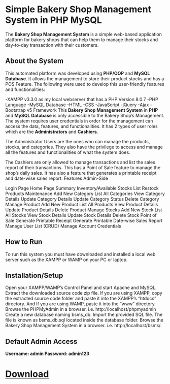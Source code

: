 # Simple Bakery Shop Management System in PHP MySQL
The **Bakery Shop Management System** is a simple web-based application platform for bakery shops that can help them to manage their stocks and day-to-day transaction with their customers.
## About the System
This automated platform was developed using __PHP/OOP__ and __MySQL Database__. It allows the management to store their product stocks and has a POS Feature. The following were used to develop this user-friendly features and functionalities:

-XAMPP v3.3.0 as my local webserver that has a PHP Version 8.0.7
-PHP Language
-MySQL Database
-HTML
-CSS
-JavaScript
-jQuery
-Ajax
-Bootstrap v5 Framework
This **Bakery Shop Management System** in __PHP__ and __MySQL Database__ is only accessible to the Bakery Shop’s Management. The system requires user credentials in order for the management can access the data, features, and functionalities. It has 2 types of user roles which are the **Administrators** and **Cashiers**.

The Administrator Users are the ones who can manage the products, stocks, and categories. They also have the privilege to access and manage all the features and functionalities of what the system does.

The Cashiers are only allowed to manage transactions and list the sales report of their transactions. This has a Point of Sale feature to manage the shop’s daily sales. It has also a feature that generates a printable receipt and date-wise sales report.
Features
Admin-Side

Login Page
Home Page
Summary
Inventory/Available Stocks List
Restock Products
Maintenance
Add New Category
List All Categories
View Category Details
Update Category Details
Update Category Status
Delete Category
Manage Product
Add New Product
List All Products
View Product Details
Update Product Details
Delete Product
Manage Stocks
Add New Stock
List All Stocks
View Stock Details
Update Stock Details
Delete Stock
Point of Sale
Generate Printable Receipt
Generate Printable Date-wise Sales Report
Manage User List (CRUD)
Manage Account Credentials

## How to Run
To run this system you must have downloaded and installed a local web server such as the XAMPP or WAMP on your PC or laptop.

## Installation/Setup

Open your XAMPP/WAMP’s Control Panel and start Apache and MySQL.
Extract the downloaded source code zip file.
If you are using XAMPP, copy the extracted source code folder and paste it into the XAMPP’s “htdocs” directory. And If you are using WAMP, paste it into the “www” directory.
Browse the PHPMyAdmin in a browser. i.e. http://localhost/phpmyadmin
Create a new database naming bsms_db.
Import the provided SQL file. The file is known as bsms_db.sql located inside the database folder.
Browse the Bakery Shop Management System in a browser. i.e. http://localhost/bsms/.

## Default Admin Access
**Username: admin
Password: admin123**

# [Download](https://educatque.github.io/Website-Templates/Simple%20Bakery%20Shop%20Management%20System%20in%20PHP%20MySQL/bsms_0.zip)
